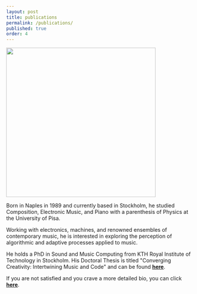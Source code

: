 ```yaml
---
layout: post
title: publications
permalink: /publications/
published: true
order: 4
---
```


<img src='/assets/deep_fried_me_square.jpg' width='400' height='400'>

Born in Naples in 1989 and currently based in Stockholm, he studied Composition, Electronic Music, and Piano with a parenthesis of Physics at the University of Pisa.

Working with electronics, machines, and renowned ensembles of contemporary music, he is interested in exploring the perception of algorithmic and adaptive processes applied to music.

He holds a PhD in Sound and Music Computing from KTH Royal Institute of Technology in Stockholm. His Doctoral Thesis is titled "Converging Creativity: Intertwining Music and Code" and can be found <ins>[**here**][phd-thesis]</ins>.

<!--Born in Naples in 1989, he studied Composition, Electronic Music and Piano.
He also graduated in Physics at the University of Pisa.

Working with electronics, machines, and renowned ensembles of contemporary music, he explores algorithmic and adaptive processes applied to music.

He attended master classes and courses with a.o. F. Filidei, M. Lanza, R. Cendo, C. Czernowin, Y. Maresz, S. Steen-Andersen.
His music has been performed by Divertimento Ensemble, Ensemble SuonoGiallo, mdi ensemble, Neue Vocalsolisten Stuttgart, Ensemble Mise-En, Ensemble United Instruments of Lucilin, etc. and selected in festivals such as “Mise-En Music Festival” in New York, “Rondò” and “Sound of Wander” in Milano, “Festival delle Nazioni” in Città di Castello, “Casa del Quartetto - Fondazione I Teatri” in Reggio Emilia, “Risuonanze” in Udine, etc.

He has also worked in the sound installations field with “Fewy”, exposed in the Sol LeWitt Hall of the Museo Madre (NA) during the project Electromadre, “Studio in tre fasi”, a site-specific sound installation at the Goethe Institut in Rome during ArteScienza Festival 2017, and "A mic in a box" for Ars Cyber != Dystopian at Incó_ntemporanea Festival 2020.

He is currently a PhD student in Sound and Music Computing at KTH in Stockholm, focusing his research on musical adaptive systems

-->

If you are not satisfied and you crave a more detailed bio, you can click <ins>[**here**][cv]</ins>.

[cv]: /assets/Panariello_CV_ENG.pdf
[phd-thesis]: https://kth.diva-portal.org/smash/record.jsf?pid=diva2%3A1757774&dswid=8724